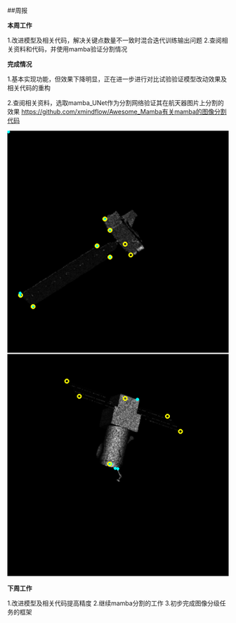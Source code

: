 ##周报

**本周工作**

1.改进模型及相关代码，解决关键点数量不一致时混合迭代训练输出问题
2.查阅相关资料和代码，并使用mamba验证分割情况

**完成情况**

1.基本实现功能，但效果下降明显，正在进一步进行对比试验验证模型改动效果及相关代码的重构

2.查阅相关资料，选取mamba_UNet作为分割网络验证其在航天器图片上分割的效果
https://github.com/xmindflow/Awesome_Mamba有关mamba的图像分割代码

![输入图片说明](/2025/2025.4.8/img/1.bmp)![输入图片说明](/2025/2025.4.8/img/2.bmp)

 **下周工作**

1.改进模型及相关代码提高精度
2.继续mamba分割的工作
3.初步完成图像分级任务的框架

